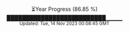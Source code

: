 <p align="center">
⏳Year Progress (86.85 %) <br>
██████████████████████████▁▁▁▁ <br>
<sub>Updated: Tue, 14 Nov 2023 00:08:45 GMT</sub>
</p>


